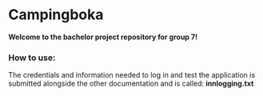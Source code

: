 # Campingboka
**Welcome to the bachelor project repository for group 7!**

### How to use:
The credentials and information needed to log in and test the application is submitted alongside the other documentation and is called: **innlogging.txt**

